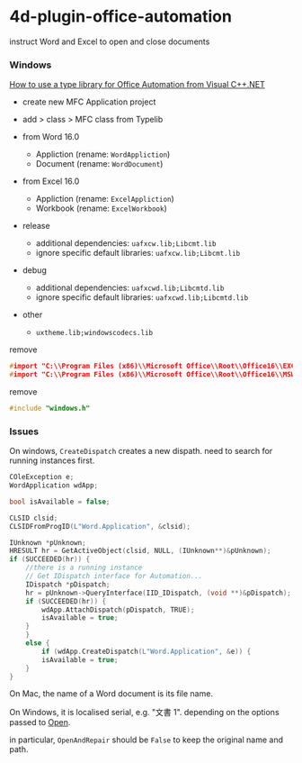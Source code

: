 # 4d-plugin-office-automation
instruct Word and Excel to open and close documents

### Windows

[How to use a type library for Office Automation from Visual C++.NET](https://docs.microsoft.com/en-us/previous-versions/office/troubleshoot/office-developer/use-type-library-for-office-from-visual-c-net)

* create new MFC Application project
* add > class > MFC class from Typelib

* from Word 16.0
  * Appliction (rename: `WordAppliction`)
  * Document (rename: `WordDocument`)

* from Excel 16.0
  * Appliction (rename: `ExcelAppliction`)
  * Workbook (rename: `ExcelWorkbook`)

* release
  * additional dependencies: `uafxcw.lib;Libcmt.lib`
  * ignore specific default libraries: `uafxcw.lib;Libcmt.lib` 

* debug
  * additional dependencies: `uafxcwd.lib;Libcmtd.lib`   
  * ignore specific default libraries: `uafxcwd.lib;Libcmtd.lib`

* other
  * `uxtheme.lib;windowscodecs.lib` 

remove 

```c
#import "C:\\Program Files (x86)\\Microsoft Office\\Root\\Office16\\EXCEL.EXE" no_namespace
#import "C:\\Program Files (x86)\\Microsoft Office\\Root\\Office16\\MSWORD.OLB" no_namespace
```

remove

```c
#include "windows.h"
```

### Issues 

On windows, `CreateDispatch` creates a new dispath. need to search for running instances first.

```c
COleException e;
WordApplication wdApp;

bool isAvailable = false;

CLSID clsid;
CLSIDFromProgID(L"Word.Application", &clsid);

IUnknown *pUnknown;
HRESULT hr = GetActiveObject(clsid, NULL, (IUnknown**)&pUnknown);
if (SUCCEEDED(hr)) {
	//there is a running instance
	// Get IDispatch interface for Automation...
	IDispatch *pDispatch;
	hr = pUnknown->QueryInterface(IID_IDispatch, (void **)&pDispatch);
	if (SUCCEEDED(hr)) {
		wdApp.AttachDispatch(pDispatch, TRUE);
		isAvailable = true;
	}
	}
	else {
		if (wdApp.CreateDispatch(L"Word.Application", &e)) {
		isAvailable = true;
	}
}
```

On Mac, the name of a Word document is its file name.

On Windows, it is localised serial, e.g. "文書 1". depending on the options passed to [Open](https://docs.microsoft.com/en-us/office/vba/api/word.documents.open).

in particular, `OpenAndRepair` should  be `False` to keep the original name and path.
